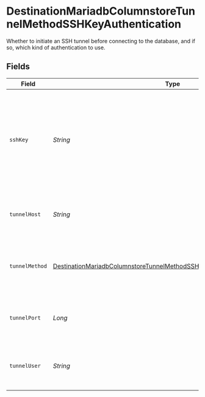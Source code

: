 # DestinationMariadbColumnstoreTunnelMethodSSHKeyAuthentication

Whether to initiate an SSH tunnel before connecting to the database, and if so, which kind of authentication to use.


## Fields

| Field                                                                                                                                                                         | Type                                                                                                                                                                          | Required                                                                                                                                                                      | Description                                                                                                                                                                   | Example                                                                                                                                                                       |
| ----------------------------------------------------------------------------------------------------------------------------------------------------------------------------- | ----------------------------------------------------------------------------------------------------------------------------------------------------------------------------- | ----------------------------------------------------------------------------------------------------------------------------------------------------------------------------- | ----------------------------------------------------------------------------------------------------------------------------------------------------------------------------- | ----------------------------------------------------------------------------------------------------------------------------------------------------------------------------- |
| `sshKey`                                                                                                                                                                      | *String*                                                                                                                                                                      | :heavy_check_mark:                                                                                                                                                            | OS-level user account ssh key credentials in RSA PEM format ( created with ssh-keygen -t rsa -m PEM -f myuser_rsa )                                                           |                                                                                                                                                                               |
| `tunnelHost`                                                                                                                                                                  | *String*                                                                                                                                                                      | :heavy_check_mark:                                                                                                                                                            | Hostname of the jump server host that allows inbound ssh tunnel.                                                                                                              |                                                                                                                                                                               |
| `tunnelMethod`                                                                                                                                                                | [DestinationMariadbColumnstoreTunnelMethodSSHKeyAuthenticationTunnelMethod](../../models/shared/DestinationMariadbColumnstoreTunnelMethodSSHKeyAuthenticationTunnelMethod.md) | :heavy_check_mark:                                                                                                                                                            | Connect through a jump server tunnel host using username and ssh key                                                                                                          |                                                                                                                                                                               |
| `tunnelPort`                                                                                                                                                                  | *Long*                                                                                                                                                                        | :heavy_check_mark:                                                                                                                                                            | Port on the proxy/jump server that accepts inbound ssh connections.                                                                                                           | 22                                                                                                                                                                            |
| `tunnelUser`                                                                                                                                                                  | *String*                                                                                                                                                                      | :heavy_check_mark:                                                                                                                                                            | OS-level username for logging into the jump server host.                                                                                                                      |                                                                                                                                                                               |